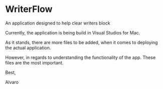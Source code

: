 # WriterFlow
An application designed to help clear writers block

Currently, the application is being build in Visual Studios for Mac. 

As it stands, there are more files to be added, when it comes to deploying the actual application.

However, in regards to understanding the functionality of the app. These files are the most important. 

Best, 

Alvaro 

